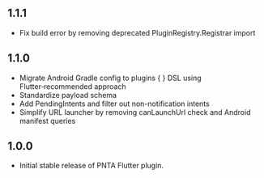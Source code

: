 ## 1.1.1

-   Fix build error by removing deprecated PluginRegistry.Registrar import

## 1.1.0

-   Migrate Android Gradle config to plugins { } DSL using Flutter‑recommended approach
-   Standardize payload schema
-   Add PendingIntents and filter out non-notification intents
-   Simplify URL launcher by removing canLaunchUrl check and Android manifest queries

## 1.0.0

-   Initial stable release of PNTA Flutter plugin.
